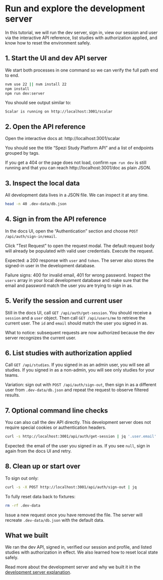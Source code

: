 <!--

This source file is part of the Stanford Biodesign Digital Health Spezi Web Study Platform open-source project

SPDX-FileCopyrightText: 2025 Stanford University and the project authors (see CONTRIBUTORS.md)

SPDX-License-Identifier: MIT

-->

# Run and explore the development server

In this tutorial, we will run the dev server, sign in, view our session and user via the interactive API reference, list studies with authorization applied, and know how to reset the environment safely.

## 1. Start the UI and dev API server

We start both processes in one command so we can verify the full path end to end.

```bash
nvm use 22 || nvm install 22
npm install
npm run dev:server
```

You should see output similar to:

```
Scalar is running on http://localhost:3001/scalar
```

## 2. Open the API reference

Open the interactive docs at: http://localhost:3001/scalar

You should see the title “Spezi Study Platform API” and a list of endpoints grouped by tags.

If you get a 404 or the page does not load, confirm `npm run dev` is still running and that you can reach http://localhost:3001/doc as plain JSON.

## 3. Inspect the local data

All development data lives in a JSON file. We can inspect it at any time.

```bash
head -n 40 .dev-data/db.json
```

## 4. Sign in from the API reference

In the docs UI, open the “Authentication” section and choose `POST /api/auth/sign-in/email`.

Click "Test Request" to open the request modal. The default request body will already be populated with valid user credentials. Execute the request.

Expected: a 200 response with `user` and `token`. The server also stores the signed-in user in the development database.

Failure signs: 400 for invalid email, 401 for wrong password. Inspect the `users` array in your local development database and make sure that the email and password match the user you are trying to sign in as.

## 5. Verify the session and current user

Still in the docs UI, call `GET /api/auth/get-session`. You should receive a `session` and a `user` object. Then call `GET /api/users/me` to retrieve the current user. The `id` and `email` should match the user you signed in as.

What to notice: subsequent requests are now authorized because the dev server recognizes the current user.

## 6. List studies with authorization applied

Call `GET /api/studies`. If you signed in as an admin user, you will see all studies. If you signed in as a non-admin, you will see only studies for your teams.

Variation: sign out with `POST /api/auth/sign-out`, then sign in as a different user from `.dev-data/db.json` and repeat the request to observe filtered results.

## 7. Optional command line checks

You can also call the dev API directly. This development server does not require special cookies or authentication headers.

```bash
curl -s http://localhost:3001/api/auth/get-session | jq '.user.email'
```

Expected: the email of the user you signed in as. If you see `null`, sign in again from the docs UI and retry.

## 8. Clean up or start over

To sign out only:

```bash
curl -s -X POST http://localhost:3001/api/auth/sign-out | jq
```

To fully reset data back to fixtures:

```bash
rm -rf .dev-data
```

Issue a new request once you have removed the file. The server will recreate `.dev-data/db.json` with the default data.

## What we built

We ran the dev API, signed in, verified our session and profile, and listed studies with authorization in effect. We also learned how to reset local state safely.

Read more about the development server and why we built it in the [development server explanation](../explanations/development-server.md).
